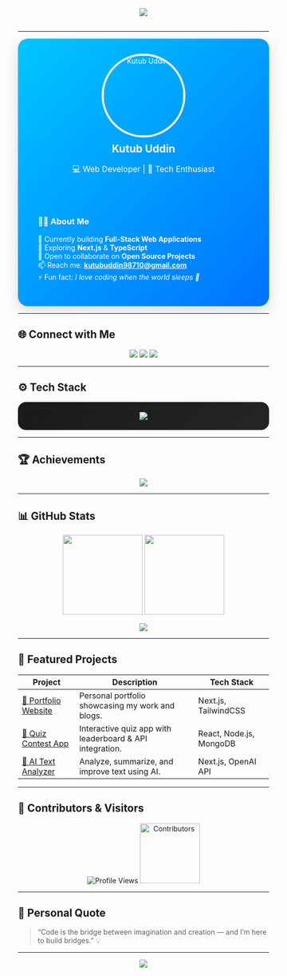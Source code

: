 <!--
🌈 Modern, Responsive & Professional GitHub Profile README
Author: Kutub Uddin
-->

<!-- Typing SVG -->
<div align="center" style="margin-bottom: 30px;">
  <img src="https://readme-typing-svg.herokuapp.com?font=Poppins&size=28&duration=3000&color=00C6FF&center=true&vCenter=true&width=600&lines=Hi+there!+I'm+Kutub+Uddin+👋;Full+Stack+Web+Developer+💻;Open+Source+Contributor+🚀;Tech+Enthusiast+🌐" />
</div>

---

<!-- Profile Card -->
<div align="center">

  <div style="
    display: flex; 
    flex-wrap: wrap; 
    justify-content: center; 
    align-items: center;
    gap: 40px;
    background: linear-gradient(135deg, #00C6FF, #0072FF);
    border-radius: 20px;
    padding: 30px 40px;
    color: white;
    box-shadow: 0 8px 24px rgba(0,0,0,0.15);
    max-width: 950px;
  ">

  <div style="flex: 1 1 200px; text-align: center;">
    <img src="https://avatars.githubusercontent.com/u/108364104?v=4" width="160" style="border-radius: 50%; border: 4px solid #fff;" alt="Kutub Uddin"/>
    <h2 style="margin-top: 10px;">Kutub Uddin</h2>
    <p style="font-size: 16px;">💻 Web Developer | 🚀 Tech Enthusiast</p>
  </div>

  <div style="flex: 2 1 320px; text-align: left;">
    <h3>👨‍💻 About Me</h3>
    <p>
      🔭 Currently building <b>Full-Stack Web Applications</b><br/>
      🌱 Exploring <b>Next.js</b> & <b>TypeScript</b><br/>
      👯 Open to collaborate on <b>Open Source Projects</b><br/>
      📫 Reach me: <a href="mailto:kutubuddin98710@gmail.com" style="color: #fff; font-weight: bold;">kutubuddin98710@gmail.com</a><br/>
      ⚡ Fun fact: <i>I love coding when the world sleeps 🌙</i>
    </p>
  </div>
  </div>
</div>

---

## 🌐 Connect with Me
<p align="center">
  <a href="https://github.com/kutub98" target="_blank"><img src="https://img.shields.io/badge/GitHub-181717?style=for-the-badge&logo=github&logoColor=white"/></a>
  <a href="https://www.linkedin.com/in/kutubu/" target="_blank"><img src="https://img.shields.io/badge/LinkedIn-0A66C2?style=for-the-badge&logo=linkedin&logoColor=white"/></a>
  <a href="mailto:kutubuddin98710@gmail.com" target="_blank"><img src="https://img.shields.io/badge/Gmail-D14836?style=for-the-badge&logo=gmail&logoColor=white"/></a>
</p>

---

## ⚙️ Tech Stack
<div align="center" style="background: linear-gradient(135deg,#1a1a1a,#232526); border-radius: 16px; padding: 20px;">
  <img src="https://skillicons.dev/icons?i=html,css,js,react,nextjs,nodejs,express,mongodb,mysql,tailwind,git,github,vscode" />
</div>

---

## 🏆 Achievements
<p align="center">
  <img src="https://github-profile-trophy.vercel.app/?username=kutub98&theme=radical&margin-w=10&no-frame=true&row=1&column=6"/>
</p>

---

## 📊 GitHub Stats
<div align="center">
  <img src="https://github-readme-stats.vercel.app/api?username=kutub98&show_icons=true&theme=tokyonight&count_private=true" height="160"/>
  <img src="https://github-readme-streak-stats.herokuapp.com/?user=kutub98&theme=tokyonight" height="160"/>
</div>

<p align="center">
  <img src="https://github-readme-activity-graph.vercel.app/graph?username=kutub98&theme=react-dark&area=true&hide_border=true"/>
</p>

---

## 🌟 Featured Projects
| Project | Description | Tech Stack |
|----------|--------------|-------------|
| [🔗 Portfolio Website](https://kutub98.github.io/) | Personal portfolio showcasing my work and blogs. | Next.js, TailwindCSS |
| [🚀 Quiz Contest App](https://github.com/kutub98/quiz-contest) | Interactive quiz app with leaderboard & API integration. | React, Node.js, MongoDB |
| [🧠 AI Text Analyzer](#) | Analyze, summarize, and improve text using AI. | Next.js, OpenAI API |

---

## 👥 Contributors & Visitors
<p align="center">
  <img src="https://komarev.com/ghpvc/?username=kutub98&style=for-the-badge&color=00C6FF" alt="Profile Views"/>
  <img src="https://contrib.rocks/image?repo=kutub98/kutub98" alt="Contributors" width="120"/>
</p>

---

## 🎯 Personal Quote
> “Code is the bridge between imagination and creation — and I’m here to build bridges.” 💡

---

<div align="center">
  <img src="https://readme-typing-svg.herokuapp.com?font=Poppins&color=00C6FF&center=true&vCenter=true&width=500&lines=Let's+Build+Something+Amazing+Together!+💙" />
</div>
